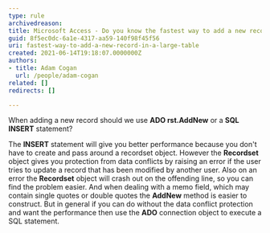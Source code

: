 ```yaml
---
type: rule
archivedreason: 
title: Microsoft Access - Do you know the fastest way to add a new record in a large table?
guid: 8f5ec0dc-6a1e-4317-aa59-140f98f45f56
uri: fastest-way-to-add-a-new-record-in-a-large-table
created: 2021-06-14T19:18:07.0000000Z
authors:
- title: Adam Cogan
  url: /people/adam-cogan
related: []
redirects: []

---
```


When adding a new record should we use **ADO rst.AddNew** or a **SQL INSERT** statement?

<!--endintro-->

The **INSERT** statement will give you better performance because you don't have to create and pass around a recordset object. However the **Recordset** object gives you protection from data conflicts by raising an error if the user tries to update a record that has been modified by another user. Also on an error the **Recordset** object will crash out on the offending line, so you can find the problem easier. And when dealing with a memo field, which may contain single quotes or double quotes the **AddNew** method is easier to construct. But in general if you can do without the data conflict protection and want the performance then use the **ADO** connection object to execute a SQL statement.
